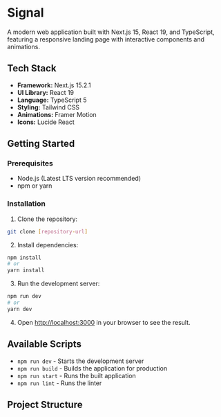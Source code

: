 # Signal

A modern web application built with Next.js 15, React 19, and TypeScript, featuring a responsive landing page with interactive components and animations.

## Tech Stack

- **Framework:** Next.js 15.2.1
- **UI Library:** React 19
- **Language:** TypeScript 5
- **Styling:** Tailwind CSS
- **Animations:** Framer Motion
- **Icons:** Lucide React

## Getting Started

### Prerequisites

- Node.js (Latest LTS version recommended)
- npm or yarn

### Installation

1. Clone the repository:
```bash
git clone [repository-url]
```

2. Install dependencies:
```bash
npm install
# or
yarn install
```

3. Run the development server:
```bash
npm run dev
# or
yarn dev
```

4. Open [http://localhost:3000](http://localhost:3000) in your browser to see the result.

## Available Scripts

- `npm run dev` - Starts the development server
- `npm run build` - Builds the application for production
- `npm run start` - Runs the built application
- `npm run lint` - Runs the linter

## Project Structure
